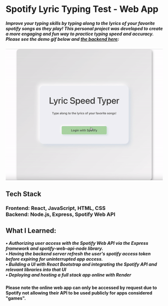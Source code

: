 # Spotify Lyric Typing Test - Web App

##### Improve your typing skills by typing along to the lyrics of your favorite spotify songs as they play! This personal project was developed to create a more engaging and fun way to practice typing speed and accuracy. Please see the demo gif below and [the backend here](https://github.com/AaronFlore/Lyric-Speed-Typer-Backend "the backend repo here"): 

![](./public/demo.gif)

## Tech Stack
### Frontend: React, JavaScript, HTML, CSS<br /> Backend: Node.js, Express, Spotify Web API
## What I Learned:<br />
##### • Authorizing user access with the Spotify Web API via the Express framework and spotify-web-api-node library.<br /> • Having the backend server refresh the user's spotify access token before expiring for uninterrupted app access.<br /> • Building a UI with React Bootstrap and integrating the Spotify API and relevant libraries into that UI<br /> • Deploying and hosting a full stack app online with Render
#### Please note the online web app can only be accessed by request due to Spotify not allowing their API to be used publicly for apps considered "games".
